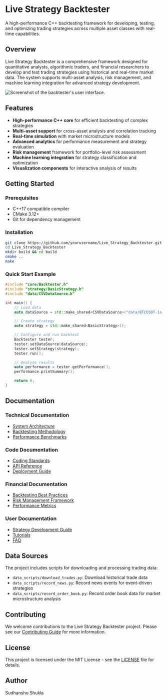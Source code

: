 # Live Strategy Backtester

A high-performance C++ backtesting framework for developing, testing, and optimizing trading strategies across multiple asset classes with real-time capabilities.

## Overview

Live Strategy Backtester is a comprehensive framework designed for quantitative analysts, algorithmic traders, and financial researchers to develop and test trading strategies using historical and real-time market data. The system supports multi-asset analysis, risk management, and machine learning integration for advanced strategy development.

![Screenshot of the backtester's user interface.](https://drive.google.com/file/d/1u4FSEfYvdb9rKtGPS3FN6J8r_ZfasAMq/view?usp=sharing)

## Features

- **High-performance C++ core** for efficient backtesting of complex strategies
- **Multi-asset support** for cross-asset analysis and correlation tracking
- **Real-time simulation** with market microstructure models
- **Advanced analytics** for performance measurement and strategy evaluation
- **Risk management** framework for portfolio-level risk assessment
- **Machine learning integration** for strategy classification and optimization
- **Visualization components** for interactive analysis of results

## Getting Started

### Prerequisites

- C++17 compatible compiler
- CMake 3.12+
- Git for dependency management

### Installation

```bash
git clone https://github.com/yourusername/Live_Strategy_Backtester.git
cd Live_Strategy_Backtester
mkdir build && cd build
cmake ..
make
```

### Quick Start Example

```cpp
#include "core/Backtester.h"
#include "strategy/BasicStrategy.h"
#include "data/CSVDataSource.h"

int main() {
    // Load data
    auto dataSource = std::make_shared<CSVDataSource>("data/BTCUSDT-1s-2025-07-13.csv");

    // Create strategy
    auto strategy = std::make_shared<BasicStrategy>();

    // Configure and run backtest
    Backtester tester;
    tester.setDataSource(dataSource);
    tester.setStrategy(strategy);
    tester.run();

    // Analyze results
    auto performance = tester.getPerformance();
    performance.printSummary();

    return 0;
}
```

## Documentation

### Technical Documentation

- [System Architecture](docs/technical/architecture.md)
- [Backtesting Methodology](docs/technical/backtesting_methodology.md)
- [Performance Benchmarks](docs/technical/performance_benchmarks.md)

### Code Documentation

- [Coding Standards](docs/code/coding_standards.md)
- [API Reference](docs/code/api_reference.md)
- [Deployment Guide](docs/code/deployment_guide.md)

### Financial Documentation

- [Backtesting Best Practices](docs/financial/backtesting_best_practices.md)
- [Risk Management Framework](docs/financial/risk_management.md)
- [Performance Metrics](docs/financial/performance_metrics.md)

### User Documentation

- [Strategy Development Guide](docs/user/strategy_development.md)
- [Tutorials](docs/user/tutorials.md)
- [FAQ](docs/user/faq.md)

## Data Sources

The project includes scripts for downloading and processing trading data:

- `data_scripts/download_trades.py`: Download historical trade data
- `data_scripts/record_news.py`: Record news events for event-driven strategies
- `data_scripts/record_order_book.py`: Record order book data for market microstructure analysis

## Contributing

We welcome contributions to the Live Strategy Backtester project. Please see our [Contributing Guide](CONTRIBUTING.md) for more information.

## License

This project is licensed under the MIT License - see the [LICENSE](LICENSE) file for details.

## Author

Sudhanshu Shukla
